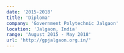 ```yaml
---
date: '2015-2018'
title: 'Diploma'
company: 'Government Polytechnic Jalgaon'
location: 'Jalgaon, India'
range: 'August 2015 - May 2018'
url: 'http://gpjalgaon.org.in/'
---
```

